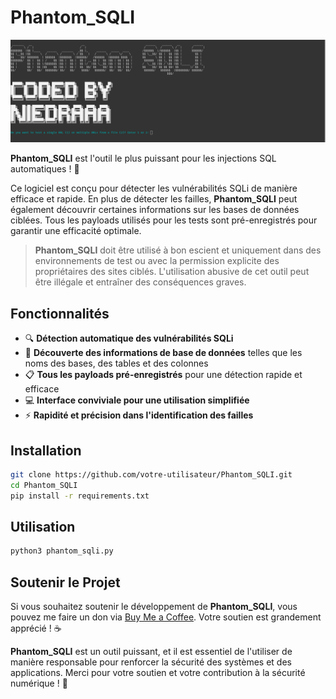 # Phantom_SQLI

![Capture d'écran](image1.png)


**Phantom_SQLI** est l'outil le plus puissant pour les injections SQL automatiques ! 🚀

Ce logiciel est conçu pour détecter les vulnérabilités SQLi de manière efficace et rapide. En plus de détecter les failles, **Phantom_SQLI** peut également découvrir certaines informations sur les bases de données ciblées. Tous les payloads utilisés pour les tests sont pré-enregistrés pour garantir une efficacité optimale.

> **Phantom_SQLI** doit être utilisé à bon escient et uniquement dans des environnements de test ou avec la permission explicite des propriétaires des sites ciblés. L'utilisation abusive de cet outil peut être illégale et entraîner des conséquences graves.

## Fonctionnalités

- 🔍 **Détection automatique des vulnérabilités SQLi**
- 💾 **Découverte des informations de base de données** telles que les noms des bases, des tables et des colonnes
- 📋 **Tous les payloads pré-enregistrés** pour une détection rapide et efficace
- 💻 **Interface conviviale pour une utilisation simplifiée**
- ⚡ **Rapidité et précision dans l'identification des failles**

## Installation

```bash
git clone https://github.com/votre-utilisateur/Phantom_SQLI.git
cd Phantom_SQLI
pip install -r requirements.txt
```
## Utilisation 

```bash
python3 phantom_sqli.py
```
## Soutenir le Projet

Si vous souhaitez soutenir le développement de **Phantom_SQLI**, vous pouvez me faire un don via [Buy Me a Coffee](https://buymeacoffee.com/niedraaa). Votre soutien est grandement apprécié ! ☕️

**Phantom_SQLI** est un outil puissant, et il est essentiel de l'utiliser de manière responsable pour renforcer la sécurité des systèmes et des applications. Merci pour votre soutien et votre contribution à la sécurité numérique ! 🌟


